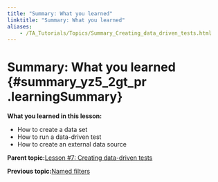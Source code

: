 ```yaml
--- 
title: "Summary: What you learned"
linktitle: "Summary: What you learned"
aliases: 
    - /TA_Tutorials/Topics/Summary_Creating_data_driven_tests.html
---
```

# Summary: What you learned {#summary_yz5_2gt_pr .learningSummary}

**What you learned in this lesson:**

-   How to create a data set
-   How to run a data-driven test
-   How to create an external data source

**Parent topic:**[Lesson \#7: Creating data-driven tests](../../TA_Tutorials/Topics/Tutorial_Creating_data-driven_tests.html)

**Previous topic:**[Named filters](../../TA_Tutorials/Topics/Named_data_set_filters.html)

